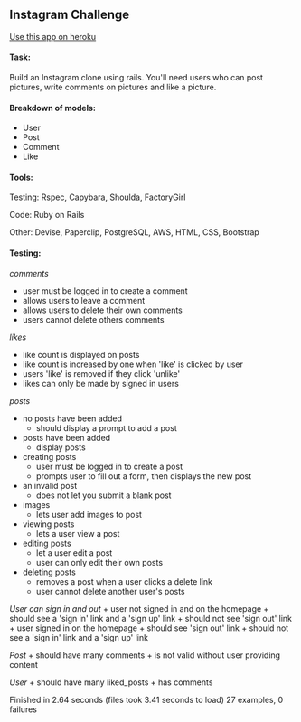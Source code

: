 ## Instagram Challenge

[Use this app on heroku](https://blooming-river-2172.herokuapp.com/)

#### Task:

Build an Instagram clone using rails. You'll need users who can post pictures, write comments on pictures and like a picture.

#### Breakdown of models:

+ User
+ Post
+ Comment
+ Like

#### Tools:

Testing: Rspec, Capybara, Shoulda, FactoryGirl

Code: Ruby on Rails

Other: Devise, Paperclip, PostgreSQL, AWS, HTML, CSS, Bootstrap

#### Testing:

_comments_
  + user must be logged in to create a comment
  + allows users to leave a comment
  + allows users to delete their own comments
  + users cannot delete others comments

_likes_
  + like count is displayed on posts
  + like count is increased by one when 'like' is clicked by user
  + users 'like' is removed if they click 'unlike'
  + likes can only be made by signed in users

_posts_
  + no posts have been added
    + should display a prompt to add a post
  + posts have been added
    + display posts
  + creating posts
    + user must be logged in to create a post
    + prompts user to fill out a form, then displays the new post
  + an invalid post
    + does not let you submit a blank post
  + images
    + lets user add images to post
  + viewing posts
    + lets a user view a post
  + editing posts
    + let a user edit a post
    + user can only edit their own posts
  + deleting posts
    + removes a post when a user clicks a delete link
    + user cannot delete another user's posts

  _User can sign in and out_
    + user not signed in and on the homepage
      + should see a 'sign in' link and a 'sign up' link
      + should not see 'sign out' link
    + user signed in on the homepage
      + should see 'sign out' link
      + should not see a 'sign in' link and a 'sign up' link

  _Post_
    + should have many comments
    + is not valid without user providing content

  _User_
    + should have many liked_posts
    + has comments

Finished in 2.64 seconds (files took 3.41 seconds to load)
27 examples, 0 failures
